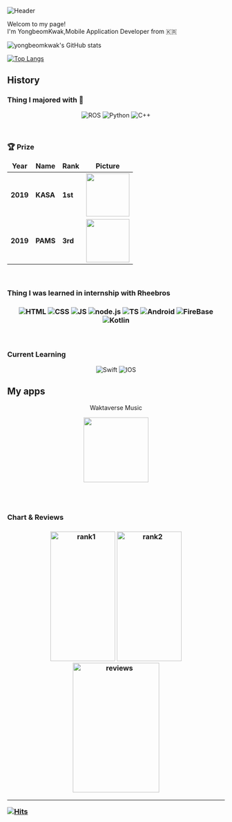 ![Header](https://capsule-render.vercel.app/api?type=waving&height=200&text=Hello%20guys&fontAlign=80&fontAlignY=40&color=gradient)


<p>Welcom to my page! <br> I'm YongbeomKwak,Mobile Application Developer from 🇰🇷 <p>

![yongbeomkwak's GitHub stats](https://github-readme-stats.vercel.app/api?username=yongbeomkwak&show_icons=true)

[![Top Langs](https://github-readme-stats.vercel.app/api/top-langs/?username=yongbeomkwak&layout=compact&hide=jupyter%20notebook,roff,C%23,MakeFile,CMake,PHP,JAVA,HTML,CSS,C,SCSS,layout)](https://github.com/anuraghazra/github-readme-stats)





  

  
<h2> History</h2>

<h3> Thing I majored with 🤣 </h3>
<!-- 
<img alt="Python" src ="https://img.shields.io/badge/기술명-원하는색상코드.svg?&style=for-the-badge&logo=로고명&logoColor=로고색상"/>
-->

<p align="center">
  <img alt="ROS" src ="https://img.shields.io/badge/ROS-22314E.svg?&style=for-the-badge&logo=ROS&logoColor=white"/> 
  <img alt="Python" src ="https://img.shields.io/badge/Python-3776AB.svg?&style=for-the-badge&logo=Python&logoColor=white"/>
  <img alt="C++" src ="https://img.shields.io/badge/c++-00599C.svg?&style=for-the-badge&logo=c%2B%2B&logoColor=white"/>
</p>

<br>

<h3>  🏆 Prize </h3>

<table width="100%">
  <thead align="center">
    <tr border: none;>
          <td><b>Year</b></td>
          <td><b>Name</b></td>
          <td><b>Rank</b></td>
          <td><b>Picture</b></td>
    </tr>
  </thead>
  <tbody>
    <tr>
          <td><b>2019</b></td>
          <td><b>KASA</b></td>
          <td><b>1st</b></td>
          <td><img  width="100px" height="100px" src="https://user-images.githubusercontent.com/48616183/176429956-e61029cd-2b41-4473-ba09-3f59f213aece.jpeg"/></td>
     </tr>
    <tr>
          <td><b>2019</b></td>
          <td><b>PAMS</b></td>
          <td><b>3rd</b></td>
          <td><img  width="100px" height="100px" src="https://user-images.githubusercontent.com/48616183/176432027-16ddb5bd-dda5-4d4a-978d-ecbe08a95c10.jpeg"/></td>
     </tr>
  </tbody>
</table>

<br>

<h3> Thing I was learned in internship with Rheebros <h3>
  <p align="center">
  <img alt="HTML" src ="https://img.shields.io/badge/html-E34F26.svg?&style=for-the-badge&logo=html5&logoColor=white"/> 
  <img alt="CSS" src ="https://img.shields.io/badge/css-1572B6.svg?&style=for-the-badge&logo=css3&logoColor=white"/>
  <img alt="JS" src ="https://img.shields.io/badge/JS-F7DF1E.svg?&style=for-the-badge&logo=javascript&logoColor=white"/>
  <img alt="node.js" src ="https://img.shields.io/badge/node.js-339933.svg?&style=for-the-badge&logo=node.js&logoColor=white"/>
  <img alt="TS" src ="https://img.shields.io/badge/TS-3178C6.svg?&style=for-the-badge&logo=typescript&logoColor=white"/>
  <img alt="Android" src ="https://img.shields.io/badge/Android-3DDC84.svg?&style=for-the-badge&logo=android&logoColor=white"/>
  <img alt="FireBase" src ="https://img.shields.io/badge/FireBase-0393DA.svg?&style=for-the-badge&logo=firebase&logoColor=FFCA28"/>
  <img alt="Kotlin" src ="https://img.shields.io/badge/Kotlin-7F52FF.svg?&style=for-the-badge&logo=kotlin&logoColor=white"/>

    
</p>
 
<br>
  
<h3>Current Learning</h3>

<p align="center">
  <img alt="Swift" src ="https://img.shields.io/badge/swift-F05138.svg?&style=for-the-badge&logo=swift&logoColor=white"/>  
  <img alt="IOS" src ="https://img.shields.io/badge/ios-000000.svg?&style=for-the-badge&logo=ios&logoColor=white"/>  
</p>
  
  
  <h2> My apps </h2>
  
  <p align="center">
  Waktaverse Music 
  </p>
  
  <p align="center">
  <img  width="150px" height="150px" src="https://user-images.githubusercontent.com/48616183/197765079-3046f3e8-a998-4c60-b37a-58063a37c4ee.png"/>
  </p>
  

  <br>
  <br>
  <h3>  Chart & Reviews <h3>
    
  <p align="center">
  <img alt="rank1" width="150px" height="300px" src ="https://user-images.githubusercontent.com/48616183/197765457-2d4cd656-3720-4780-aad5-48acb839c7fe.png"/>  
  <img alt="rank2" width="150px" height="300px" src ="https://user-images.githubusercontent.com/48616183/197765471-5e22220f-039f-43be-8acb-8c8c4d3e6033.png"/>
  <img alt="reviews" width="200px" height="300px" src ="https://user-images.githubusercontent.com/48616183/197765482-4ef9056f-00a8-4623-b9d6-7fb0be4ae142.png"/>
    
    
  </p>
    
  


---
  [![Hits](https://hits.seeyoufarm.com/api/count/incr/badge.svg?url=https%3A%2F%2Fgithub.com%2Fyongbeomkwak&count_bg=%234884E1&title_bg=%2323C45D&icon=&icon_color=%23E7E7E7&title=hits&edge_flat=false)](https://hits.seeyoufarm.com)
